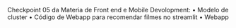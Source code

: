 Checkpoint 05 da Materia de Front end e Mobile Devolopment:
• Modelo de cluster
• Código de Webapp para recomendar filmes no streamlit
• Webapp
